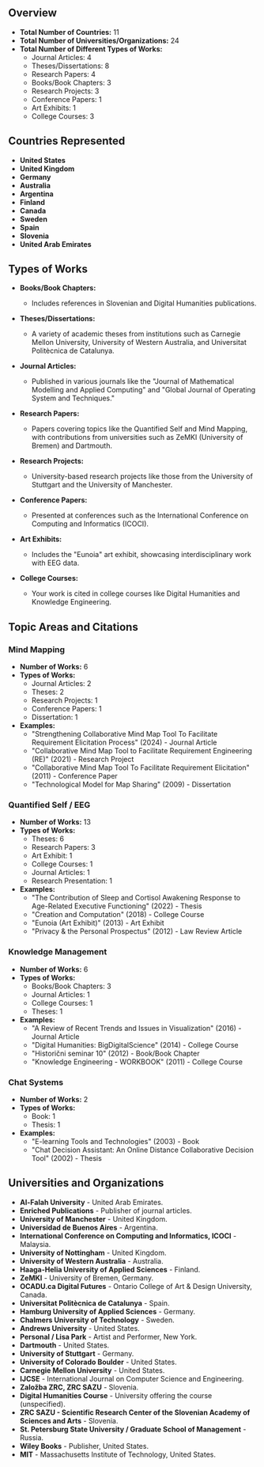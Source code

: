 
## Overview

- **Total Number of Countries:** 11
- **Total Number of Universities/Organizations:** 24
- **Total Number of Different Types of Works:**
    - Journal Articles: 4
    - Theses/Dissertations: 8
    - Research Papers: 4
    - Books/Book Chapters: 3
    - Research Projects: 3
    - Conference Papers: 1
    - Art Exhibits: 1
    - College Courses: 3

## Countries Represented
- **United States**
- **United Kingdom**
- **Germany**
- **Australia**
- **Argentina**
- **Finland**
- **Canada**
- **Sweden**
- **Spain**
- **Slovenia**
- **United Arab Emirates**

## Types of Works
- **Books/Book Chapters:**
    - Includes references in Slovenian and Digital Humanities publications.

- **Theses/Dissertations:**
    - A variety of academic theses from institutions such as Carnegie Mellon University, University of Western Australia, and Universitat Politècnica de Catalunya.

- **Journal Articles:**
    - Published in various journals like the "Journal of Mathematical Modelling and Applied Computing" and "Global Journal of Operating System and Techniques."

- **Research Papers:**
    - Papers covering topics like the Quantified Self and Mind Mapping, with contributions from universities such as ZeMKI (University of Bremen) and Dartmouth.

- **Research Projects:**
    - University-based research projects like those from the University of Stuttgart and the University of Manchester.

- **Conference Papers:**
    - Presented at conferences such as the International Conference on Computing and Informatics (ICOCI).

- **Art Exhibits:**
    - Includes the "Eunoia" art exhibit, showcasing interdisciplinary work with EEG data.

- **College Courses:**
    - Your work is cited in college courses like Digital Humanities and Knowledge Engineering.

## Topic Areas and Citations

### Mind Mapping
- **Number of Works:** 6
- **Types of Works:**
    - Journal Articles: 2
    - Theses: 2
    - Research Projects: 1
    - Conference Papers: 1
    - Dissertation: 1
- **Examples:**
    - "Strengthening Collaborative Mind Map Tool To Facilitate Requirement Elicitation Process" (2024) - Journal Article
    - "Collaborative Mind Map Tool to Facilitate Requirement Engineering (RE)" (2021) - Research Project
    - "Collaborative Mind Map Tool To Facilitate Requirement Elicitation" (2011) - Conference Paper
    - "Technological Model for Map Sharing" (2009) - Dissertation

### Quantified Self / EEG
- **Number of Works:** 13
- **Types of Works:**
    - Theses: 6
    - Research Papers: 3
    - Art Exhibit: 1
    - College Courses: 1
    - Journal Articles: 1
    - Research Presentation: 1
- **Examples:**
    - "The Contribution of Sleep and Cortisol Awakening Response to Age-Related Executive Functioning" (2022) - Thesis
    - "Creation and Computation" (2018) - College Course
    - "Eunoia (Art Exhibit)" (2013) - Art Exhibit
    - "Privacy & the Personal Prospectus" (2012) - Law Review Article

### Knowledge Management
- **Number of Works:** 6
- **Types of Works:**
    - Books/Book Chapters: 3
    - Journal Articles: 1
    - College Courses: 1
    - Theses: 1
- **Examples:**
    - "A Review of Recent Trends and Issues in Visualization" (2016) - Journal Article
    - "Digital Humanities: BigDigitalScience" (2014) - College Course
    - "Historični seminar 10" (2012) - Book/Book Chapter
    - "Knowledge Engineering - WORKBOOK" (2011) - College Course

### Chat Systems
- **Number of Works:** 2
- **Types of Works:**
    - Book: 1
    - Thesis: 1
- **Examples:**
    - "E-learning Tools and Technologies" (2003) - Book
    - "Chat Decision Assistant: An Online Distance Collaborative Decision Tool" (2002) - Thesis

## Universities and Organizations

- **Al-Falah University** - United Arab Emirates.
- **Enriched Publications** - Publisher of journal articles.
- **University of Manchester** - United Kingdom.
- **Universidad de Buenos Aires** - Argentina.
- **International Conference on Computing and Informatics, ICOCI** - Malaysia.
- **University of Nottingham** - United Kingdom.
- **University of Western Australia** - Australia.
- **Haaga-Helia University of Applied Sciences** - Finland.
- **ZeMKI** - University of Bremen, Germany.
- **OCADU.ca Digital Futures** - Ontario College of Art & Design University, Canada.
- **Universitat Politècnica de Catalunya** - Spain.
- **Hamburg University of Applied Sciences** - Germany.
- **Chalmers University of Technology** - Sweden.
- **Andrews University** - United States.
- **Personal / Lisa Park** - Artist and Performer, New York.
- **Dartmouth** - United States.
- **University of Stuttgart** - Germany.
- **University of Colorado Boulder** - United States.
- **Carnegie Mellon University** - United States.
- **IJCSE** - International Journal on Computer Science and Engineering.
- **Založba ZRC, ZRC SAZU** - Slovenia.
- **Digital Humanities Course** - University offering the course (unspecified).
- **ZRC SAZU - Scientific Research Center of the Slovenian Academy of Sciences and Arts** - Slovenia.
- **St. Petersburg State University / Graduate School of Management** - Russia.
- **Wiley Books** - Publisher, United States.
- **MIT** - Massachusetts Institute of Technology, United States.
